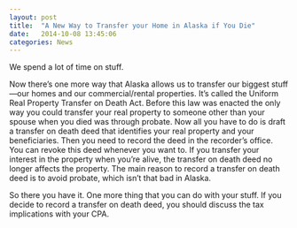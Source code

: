 ```yaml
---
layout: post
title:  "A New Way to Transfer your Home in Alaska if You Die"
date:   2014-10-08 13:45:06
categories: News
---
```

We spend a lot of time on stuff. 

Now there’s one more way that Alaska allows us to transfer our biggest stuff—our homes and our commercial/rental properties. It’s called the Uniform Real Property Transfer on Death Act. Before this law was enacted the only way you could transfer your real property to someone other than your spouse when you died was through probate. Now all you have to do is draft a transfer on death deed that identifies your real property and your beneficiaries. Then you need to record the deed in the recorder’s office. You can revoke this deed whenever you want to. If you transfer your interest in the property when you’re alive, the transfer on death deed no longer affects the property. The main reason to record a transfer on death deed is to avoid probate, which isn’t that bad in Alaska.

So there you have it. One more thing that you can do with your stuff. If you decide to record a transfer on death deed, you should discuss the tax implications with your CPA.